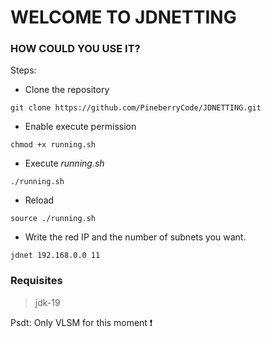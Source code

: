 # WELCOME TO JDNETTING

### HOW COULD YOU USE IT?
Steps:
- Clone the repository
```
git clone https://github.com/PineberryCode/JDNETTING.git
```
- Enable execute permission
```
chmod +x running.sh
```
- Execute *running.sh*
```
./running.sh
```
- Reload
```
source ./running.sh
```
- Write the red IP and the number of subnets you want.
```
jdnet 192.168.0.0 11
```
### Requisites
> jdk-19

Psdt: Only VLSM for this moment ❗
